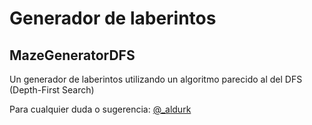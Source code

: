 # Generador de laberintos

## MazeGeneratorDFS
 
Un generador de laberintos utilizando un algoritmo parecido al del DFS (Depth-First Search)

Para cualquier duda o sugerencia: [@_aldurk](https://twitter.com/_aldurk)

